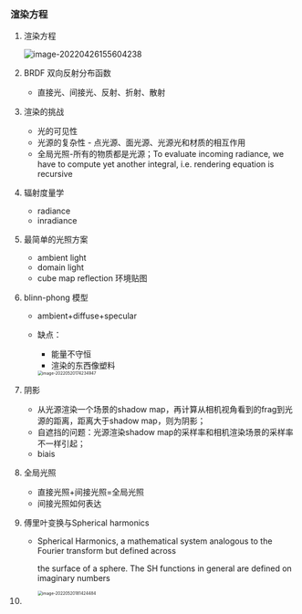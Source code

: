 ### 渲染方程

1. 渲染方程

   ![image-20220426155604238](C:\Users\51039\AppData\Roaming\Typora\typora-user-images\image-20220426155604238.png)

2. BRDF 双向反射分布函数

   - 直接光、间接光、反射、折射、散射

3. 渲染的挑战

   - 光的可见性
   - 光源的复杂性 -  点光源、面光源、光源光和材质的相互作用
   - 全局光照-所有的物质都是光源；To evaluate incoming radiance, we have to compute yet another integral, i.e. rendering equation is recursive

4. 辐射度量学

   - radiance  
   - inradiance

5. 最简单的光照方案

   - ambient light
   - domain light
   - cube map reflection 环境贴图

6. blinn-phong 模型

   - ambient+diffuse+specular

   - 缺点：

     - 能量不守恒
     - 渲染的东西像塑料

     <img src="C:\Users\51039\AppData\Roaming\Typora\typora-user-images\image-20220520174234947.png" alt="image-20220520174234947" style="zoom:50%;" />

7. 阴影

   - 从光源渲染一个场景的shadow map，再计算从相机视角看到的frag到光源的距离，距离大于shadow map，则为阴影；
   - 自遮挡的问题：光源渲染shadow map的采样率和相机渲染场景的采样率不一样引起；
   - biais

8. 全局光照

   - 直接光照+间接光照=全局光照
   - 间接光照如何表达

9. 傅里叶变换与Spherical harmonics

   - Spherical Harmonics, a mathematical system analogous to the Fourier transform but defined across 

     the surface of a sphere. The SH functions in general are defined on imaginary numbers

     <img src="C:\Users\51039\AppData\Roaming\Typora\typora-user-images\image-20220520181424484.png" alt="image-20220520181424484" style="zoom:50%;" />

10. 